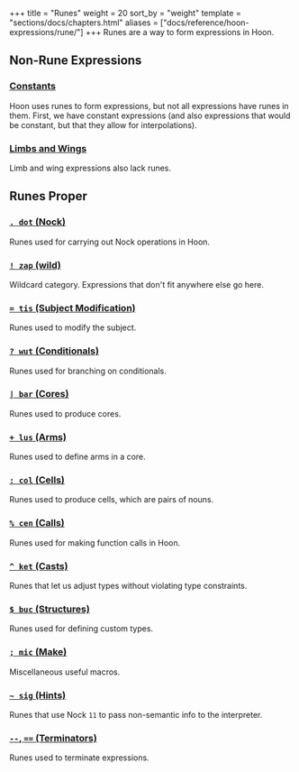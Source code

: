 +++
title = "Runes"
weight = 20
sort_by = "weight"
template = "sections/docs/chapters.html"
aliases = ["docs/reference/hoon-expressions/rune/"]
+++
Runes are a way to form expressions in Hoon.

## Non-Rune Expressions

### [Constants](@/docs/hoon/reference/rune/constants.md)

Hoon uses runes to form expressions, but not all expressions have runes in them.  First, we have constant expressions (and also expressions that would be constant, but that they allow for interpolations).

### [Limbs and Wings](@/docs/reference/hoon-expressions/limb/_index.md)

Limb and wing expressions also lack runes.

## Runes Proper

### [`. dot` (Nock)](@/docs/hoon/reference/rune/dot.md)

Runes used for carrying out Nock operations in Hoon.

### [`! zap` (wild)](@/docs/reference/hoon-expressions/rune/zap.md)

Wildcard category. Expressions that don't fit anywhere else go here.

### [`= tis` (Subject Modification)](@/docs/reference/hoon-expressions/rune/tis.md)

Runes used to modify the subject.

### [`? wut` (Conditionals)](@/docs/reference/hoon-expressions/rune/wut.md)

Runes used for branching on conditionals.

### [`| bar` (Cores)](@/docs/hoon/reference/rune/bar.md)

Runes used to produce cores.

### [`+ lus` (Arms)](@/docs/hoon/reference/rune/lus.md)

Runes used to define arms in a core.

### [`: col` (Cells)](@/docs/hoon/reference/rune/col.md)

Runes used to produce cells, which are pairs of nouns.

### [`% cen` (Calls)](@/docs/hoon/reference/rune/cen.md)

Runes used for making function calls in Hoon.

### [`^ ket` (Casts)](@/docs/hoon/reference/rune/ket.md)

Runes that let us adjust types without violating type constraints.

### [`$ buc` (Structures)](@/docs/hoon/reference/rune/buc.md)

Runes used for defining custom types.

### [`; mic` (Make)](@/docs/reference/hoon-expressions/rune/mic.md)

Miscellaneous useful macros.

### [`~ sig` (Hints)](@/docs/reference/hoon-expressions/rune/sig.md)

Runes that use Nock `11` to pass non-semantic info to the interpreter.

### [`--`, `==` (Terminators)](@/docs/reference/hoon-expressions/rune/terminators.md)

Runes used to terminate expressions.
